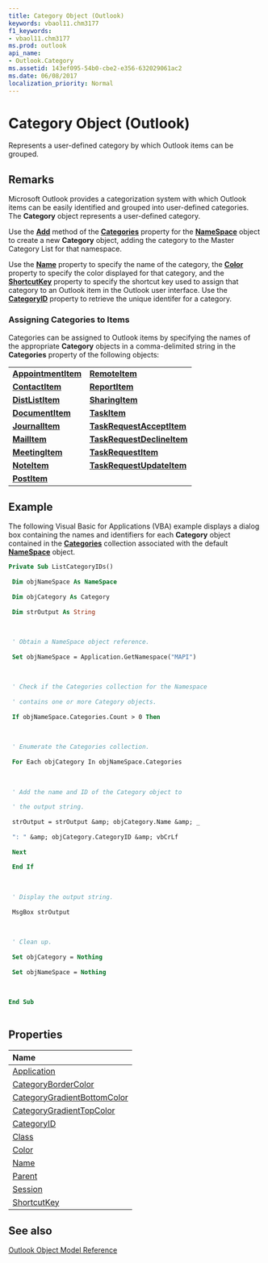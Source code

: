 ```yaml
---
title: Category Object (Outlook)
keywords: vbaol11.chm3177
f1_keywords:
- vbaol11.chm3177
ms.prod: outlook
api_name:
- Outlook.Category
ms.assetid: 143ef095-54b0-cbe2-e356-632029061ac2
ms.date: 06/08/2017
localization_priority: Normal
---
```



# Category Object (Outlook)

Represents a user-defined category by which Outlook items can be grouped.


## Remarks

Microsoft Outlook provides a categorization system with which Outlook items can be easily identified and grouped into user-defined categories. The  **Category** object represents a user-defined category.

Use the  **[Add](Outlook.Categories.Add.md)** method of the **[Categories](Outlook.NameSpace.Categories.md)** property for the **[NameSpace](Outlook.NameSpace.md)** object to create a new **Category** object, adding the category to the Master Category List for that namespace.

Use the  **[Name](Outlook.Category.Name.md)** property to specify the name of the category, the **[Color](Outlook.Category.Color.md)** property to specify the color displayed for that category, and the **[ShortcutKey](Outlook.Category.ShortcutKey.md)** property to specify the shortcut key used to assign that category to an Outlook item in the Outlook user interface. Use the **[CategoryID](Outlook.Category.CategoryID.md)** property to retrieve the unique identifer for a category.


### Assigning Categories to Items

Categories can be assigned to Outlook items by specifying the names of the appropriate  **Category** objects in a comma-delimited string in the **Categories** property of the following objects:


|||
|:-----|:-----|
|**[AppointmentItem](Outlook.AppointmentItem.md)**|**[RemoteItem](Outlook.RemoteItem.md)**|
|**[ContactItem](Outlook.ContactItem.md)**|**[ReportItem](Outlook.ReportItem.md)**|
|**[DistListItem](Outlook.DistListItem.md)**|**[SharingItem](Outlook.SharingItem.md)**|
|**[DocumentItem](Outlook.DocumentItem.md)**|**[TaskItem](Outlook.TaskItem.md)**|
|**[JournalItem](Outlook.JournalItem.md)**|**[TaskRequestAcceptItem](Outlook.TaskRequestAcceptItem.md)**|
|**[MailItem](Outlook.MailItem.md)**|**[TaskRequestDeclineItem](Outlook.TaskRequestDeclineItem.md)**|
|**[MeetingItem](Outlook.MeetingItem.md)**|**[TaskRequestItem](Outlook.TaskRequestItem.md)**|
|**[NoteItem](Outlook.NoteItem.md)**|**[TaskRequestUpdateItem](Outlook.TaskRequestUpdateItem.md)**|
|**[PostItem](Outlook.PostItem.md)**||

## Example

The following Visual Basic for Applications (VBA) example displays a dialog box containing the names and identifiers for each  **Category** object contained in the **[Categories](Outlook.NameSpace.Categories.md)** collection associated with the default **[NameSpace](Outlook.NameSpace.md)** object.


```vb
Private Sub ListCategoryIDs() 
 
 Dim objNameSpace As NameSpace 
 
 Dim objCategory As Category 
 
 Dim strOutput As String 
 
 
 
 ' Obtain a NameSpace object reference. 
 
 Set objNameSpace = Application.GetNamespace("MAPI") 
 
 
 
 ' Check if the Categories collection for the Namespace 
 
 ' contains one or more Category objects. 
 
 If objNameSpace.Categories.Count > 0 Then 
 
 
 
 ' Enumerate the Categories collection. 
 
 For Each objCategory In objNameSpace.Categories 
 
 
 
 ' Add the name and ID of the Category object to 
 
 ' the output string. 
 
 strOutput = strOutput &amp; objCategory.Name &amp; _ 
 
 ": " &amp; objCategory.CategoryID &amp; vbCrLf 
 
 Next 
 
 End If 
 
 
 
 ' Display the output string. 
 
 MsgBox strOutput 
 
 
 
 ' Clean up. 
 
 Set objCategory = Nothing 
 
 Set objNameSpace = Nothing 
 
 
 
End Sub 
 

```


## Properties



|Name|
|:-----|
|[Application](Outlook.Category.Application.md)|
|[CategoryBorderColor](Outlook.Category.CategoryBorderColor.md)|
|[CategoryGradientBottomColor](Outlook.Category.CategoryGradientBottomColor.md)|
|[CategoryGradientTopColor](Outlook.Category.CategoryGradientTopColor.md)|
|[CategoryID](Outlook.Category.CategoryID.md)|
|[Class](Outlook.Category.Class.md)|
|[Color](Outlook.Category.Color.md)|
|[Name](Outlook.Category.Name.md)|
|[Parent](Outlook.Category.Parent.md)|
|[Session](Outlook.Category.Session.md)|
|[ShortcutKey](Outlook.Category.ShortcutKey.md)|

## See also


[Outlook Object Model Reference](./overview/Outlook/object-model.md)
